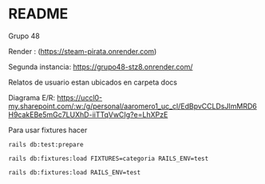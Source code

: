# README

Grupo 48

Render : (https://steam-pirata.onrender.com)

Segunda instancia: https://grupo48-stz8.onrender.com/

Relatos de usuario estan ubicados en carpeta docs

Diagrama E/R: https://uccl0-my.sharepoint.com/:w:/g/personal/aaromero1_uc_cl/EdBpvCCLDsJImMRD6H9cakEBe5mGc7LUXhD-iiTTqVwCIg?e=LhXPzE

Para usar fixtures hacer

`rails db:test:prepare`

`rails db:fixtures:load FIXTURES=categoria RAILS_ENV=test`

`rails db:fixtures:load RAILS_ENV=test`
